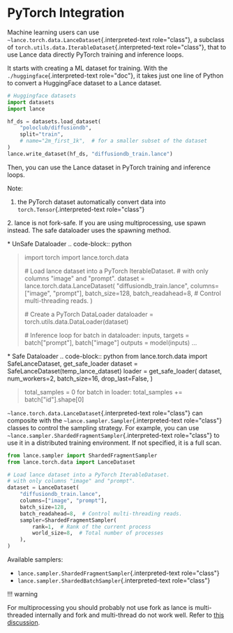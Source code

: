 # PyTorch Integration

Machine learning users can use
`~lance.torch.data.LanceDataset`{.interpreted-text role="class"}, a
subclass of `torch.utils.data.IterableDataset`{.interpreted-text
role="class"}, that to use Lance data directly PyTorch training and
inference loops.

It starts with creating a ML dataset for training. With the
`./huggingface`{.interpreted-text role="doc"}, it takes just one line of
Python to convert a HuggingFace dataset to a Lance dataset.

```python
# Huggingface datasets
import datasets
import lance

hf_ds = datasets.load_dataset(
    "poloclub/diffusiondb",
    split="train",
    # name="2m_first_1k",  # for a smaller subset of the dataset
)
lance.write_dataset(hf_ds, "diffusiondb_train.lance")
```

Then, you can use the Lance dataset in PyTorch training and inference
loops.

Note:

1.  the PyTorch dataset automatically convert data into
    `torch.Tensor`{.interpreted-text role="class"}

2\. lance is not fork-safe. If you are using multiprocessing, use spawn
instead. The safe dataloader uses the spawning method.

\* UnSafe Dataloader .. code-block:: python

> import torch import lance.torch.data
>
> \# Load lance dataset into a PyTorch IterableDataset. \# with only
> columns \"image\" and \"prompt\". dataset =
> lance.torch.data.LanceDataset( \"diffusiondb_train.lance\",
> columns=\[\"image\", \"prompt\"\], batch_size=128, batch_readahead=8,
> \# Control multi-threading reads. )
>
> \# Create a PyTorch DataLoader dataloader =
> torch.utils.data.DataLoader(dataset)
>
> \# Inference loop for batch in dataloader: inputs, targets =
> batch\[\"prompt\"\], batch\[\"image\"\] outputs = model(inputs) \...

\* Safe Dataloader .. code-block:: python from lance.torch.data import
SafeLanceDataset, get_safe_loader dataset =
SafeLanceDataset(temp_lance_dataset) loader = get_safe_loader( dataset,
num_workers=2, batch_size=16, drop_last=False, )

> total_samples = 0 for batch in loader: total_samples +=
> batch\[\"id\"\].shape\[0\]

`~lance.torch.data.LanceDataset`{.interpreted-text role="class"} can
composite with the `~lance.sampler.Sampler`{.interpreted-text
role="class"} classes to control the sampling strategy. For example, you
can use `~lance.sampler.ShardedFragmentSampler`{.interpreted-text
role="class"} to use it in a distributed training environment. If not
specified, it is a full scan.

```python
from lance.sampler import ShardedFragmentSampler
from lance.torch.data import LanceDataset

# Load lance dataset into a PyTorch IterableDataset.
# with only columns "image" and "prompt".
dataset = LanceDataset(
    "diffusiondb_train.lance",
    columns=["image", "prompt"],
    batch_size=128,
    batch_readahead=8,  # Control multi-threading reads.
    sampler=ShardedFragmentSampler(
        rank=1,  # Rank of the current process
        world_size=8,  # Total number of processes
    ),
)
```

Available samplers:

- `lance.sampler.ShardedFragmentSampler`{.interpreted-text role="class"}
- `lance.sampler.ShardedBatchSampler`{.interpreted-text role="class"}

!!! warning

For multiprocessing you should probably not use fork as lance is
multi-threaded internally and fork and multi-thread do not work well.
Refer to [this
discussion](https://discuss.python.org/t/concerns-regarding-deprecation-of-fork-with-alive-threads/33555).

